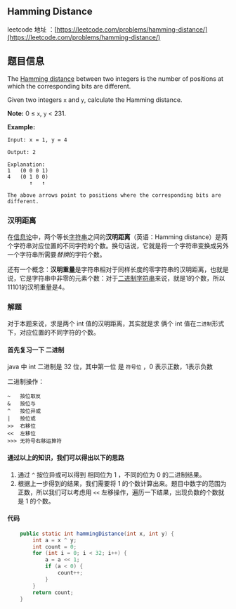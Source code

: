## Hamming Distance

leetcode 地址 ：[https://leetcode.com/problems/hamming-distance/](https://leetcode.com/problems/hamming-distance/)
## 题目信息

The [Hamming distance](https://en.wikipedia.org/wiki/Hamming_distance) between two integers is the number of positions at which the corresponding bits are different.

Given two integers `x` and `y`, calculate the Hamming distance.

**Note:**
0 ≤ `x`, `y` < 231.

**Example:**

```
Input: x = 1, y = 4

Output: 2

Explanation:
1   (0 0 0 1)
4   (0 1 0 0)
       ↑   ↑

The above arrows point to positions where the corresponding bits are different.
```

### 汉明距离

在[信息论](https://zh.wikipedia.org/wiki/%E4%BF%A1%E6%81%AF%E8%AE%BA)中，两个等长[字符串](https://zh.wikipedia.org/wiki/%E5%AD%97%E7%AC%A6%E4%B8%B2)之间的**汉明距离**（英语：Hamming distance）是两个字符串对应位置的不同字符的个数。换句话说，它就是将一个字符串变换成另外一个字符串所需要*替换*的字符个数。

还有一个概念：**汉明重量**是字符串相对于同样长度的零字符串的汉明距离，也就是说，它是字符串中非零的元素个数：对于[二进制](https://zh.wikipedia.org/wiki/%E4%BA%8C%E8%BF%9B%E5%88%B6)[字符串](https://zh.wikipedia.org/wiki/%E5%AD%97%E7%AC%A6%E4%B8%B2)来说，就是1的个数，所以11101的汉明重量是4。

### 解题

对于本题来说，求是两个 int 值的汉明距离，其实就是求 俩个 int 值在`二进制`形式下，对应位置的不同字符的个数。

#### 首先复习一下 二进制 

java 中 int 二进制是 32 位，其中第一位 是 `符号位` ，0 表示正数，1表示负数

二进制操作：

    ~   按位取反
    &   按位与
    ^   按位异或
    |   按位或
    >>  右移位
    <<  左移位
    >>> 无符号右移运算符

#### 通过以上的知识，我们可以得出以下的思路

1. 通过 `^` 按位异或可以得到 相同位为 1 ，不同的位为 0 的二进制结果。
2. 根据上一步得到的结果，我们需要将 1 的个数计算出来。题目中数字的范围为正数，所以我们可以考虑用 `<<` 左移操作，遍历一下结果，出现负数的个数就是 1 的个数。

#### 代码

```java
    public static int hammingDistance(int x, int y) {
        int a = x ^ y;
        int count = 0;
        for (int i = 0; i < 32; i++) {
            a = a << 1;
            if (a < 0) {
                count++;
            }
        }
        return count;
    }
```


